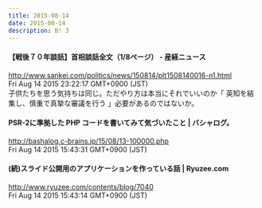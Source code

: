 ```yaml
---
title: 2015-08-14
date: 2015-08-14
description: B! 3
---
```


#### 【戦後７０年談話】首相談話全文（1/8ページ） - 産経ニュース
http://www.sankei.com/politics/news/150814/plt1508140016-n1.html<br>
Fri Aug 14 2015 23:22:17 GMT+0900 (JST)<br>
子供たちを思う気持ちは同じ。ただやり方は本当にそれでいいのか「 英知を結集し、慎重で真摯な審議を行う 」必要があるのではないか。


#### PSR-2に準拠した PHP コードを書いてみて気づいたこと | バシャログ。
http://bashalog.c-brains.jp/15/08/13-100000.php<br>
Fri Aug 14 2015 15:43:31 GMT+0900 (JST)<br>


#### (続)スライド公開用のアプリケーションを作っている話 | Ryuzee.com
http://www.ryuzee.com/contents/blog/7040<br>
Fri Aug 14 2015 15:43:14 GMT+0900 (JST)<br>


